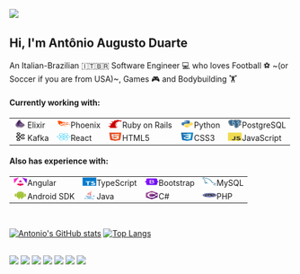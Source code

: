 ![](https://komarev.com/ghpvc/?username=aadmaquino&color=blue&style=for-the-badge)

## Hi, I'm Antônio Augusto Duarte

An Italian-Brazilian 🇮🇹🇧🇷 Software Engineer 💻 who loves Football ⚽ ~(or Soccer if you are from USA)~, Games 🎮 and Bodybuilding 🏋️

#### Currently working with:

<table>
  <tbody>
    <tr>
      <td><img alt="Elixir logo" height="15" width="25" src="https://raw.githubusercontent.com/devicons/devicon/master/icons/elixir/elixir-original.svg">Elixir</td>
      <td><img alt="Phoenix logo" height="15" width="25" src="https://raw.githubusercontent.com/devicons/devicon/master/icons/phoenix/phoenix-original.svg">Phoenix</td>
      <td><img alt="Ruby on Rails logo" height="15" width="25" src="https://raw.githubusercontent.com/devicons/devicon/master/icons/rails/rails-plain.svg">Ruby on Rails</td>
      <td><img alt="Python logo" height="15" width="25" src="https://raw.githubusercontent.com/devicons/devicon/master/icons/python/python-original.svg">Python</td>
      <td><img alt="PostgreSQL logo" height="15" width="25" src="https://raw.githubusercontent.com/devicons/devicon/master/icons/postgresql/postgresql-original.svg">PostgreSQL</td>
    </tr>
    <tr>
      <td><img alt="Apache Kafka logo" height="15" width="25" src="https://raw.githubusercontent.com/devicons/devicon/master/icons/apachekafka/apachekafka-original.svg">Kafka</td>
      <td><img alt="React logo" height="15" width="25" src="https://raw.githubusercontent.com/devicons/devicon/master/icons/react/react-original.svg">React</td>
      <td><img alt="HTML5 logo" height="15" width="25" src="https://raw.githubusercontent.com/devicons/devicon/master/icons/html5/html5-original.svg">HTML5</td>
      <td><img alt="CSS3 logo" height="15" width="25" src="https://raw.githubusercontent.com/devicons/devicon/master/icons/css3/css3-original.svg">CSS3</td>
      <td><img alt="JavaScript logo" height="15" width="25" src="https://raw.githubusercontent.com/devicons/devicon/master/icons/javascript/javascript-original.svg">JavaScript</td>
    </tr>
  </tbody>
</table>

#### Also has experience with:

<table>
  <tbody>
    <tr>
      <td><img alt="Angular logo" height="15" width="25" src="https://raw.githubusercontent.com/devicons/devicon/master/icons/angular/angular-original.svg">Angular</td>
      <td><img alt="TypeScript logo" height="15" width="25" src="https://raw.githubusercontent.com/devicons/devicon/master/icons/typescript/typescript-original.svg">TypeScript</td>
      <td><img alt="Bootstrap logo" height="15" width="25" src="https://raw.githubusercontent.com/devicons/devicon/master/icons/bootstrap/bootstrap-original.svg">Bootstrap</td>
      <td><img alt="MySQL logo" height="15" width="25" src="https://raw.githubusercontent.com/devicons/devicon/master/icons/mysql/mysql-original.svg">MySQL</td>
    </tr>
    <tr>
      <td><img alt="Android logo" height="15" width="25" src="https://raw.githubusercontent.com/devicons/devicon/master/icons/android/android-plain.svg">Android SDK</td>
      <td><img alt="Java logo" height="15" width="25" src="https://raw.githubusercontent.com/devicons/devicon/master/icons/java/java-original.svg">Java</td>
      <td><img alt="C# logo" height="15" width="25" src="https://raw.githubusercontent.com/devicons/devicon/master/icons/csharp/csharp-original.svg">C#</td>
      <td><img alt="PHP logo" height="15" width="25" src="https://raw.githubusercontent.com/devicons/devicon/master/icons/php/php-original.svg">PHP</td>
    </tr>
  </tbody>
</table>

<br>

[![Antonio's GitHub stats](https://github-readme-stats.vercel.app/api?username=aadmaquino&show_icons=true&theme=dark&include_all_commits=true)](https://github.com/anuraghazra/github-readme-stats)
[![Top Langs](https://github-readme-stats.vercel.app/api/top-langs/?username=aadmaquino&layout=donut&theme=dark)](https://github.com/anuraghazra/github-readme-stats)

<br>

<div>
  <a href="https://www.linkedin.com/in/aadmaquino" target="_blank"><img src="https://img.shields.io/badge/LinkedIn-0077B5?style=for-the-badge&logo=linkedin&logoColor=white"></a>
  <a href="mailto:aadm.aquino@gmail.com" target="_blank"><img src="https://img.shields.io/badge/Gmail-D14836?style=for-the-badge&logo=gmail&logoColor=white"></a>
  <a href="https://www.gitlab.com/aadmaquino" target="_blank"><img src="https://img.shields.io/badge/GitLab-330F63?style=for-the-badge&logo=gitlab&logoColor=white"></a>
  <a href="https://stackoverflow.com/users/6728030/ant%c3%b4nio-augusto-duarte" target="_blank"><img src="https://img.shields.io/badge/Stack_Overflow-FE7A16?style=for-the-badge&logo=stack-overflow&logoColor=white"></a>
  <a href="https://www.instagram.com/aadmaquino" target="_blank"><img src="https://img.shields.io/badge/Instagram-E4405F?style=for-the-badge&logo=instagram&logoColor=white"></a>
  <a href="https://www.twitch.tv/aadm_aquino" target="_blank"><img src="https://img.shields.io/badge/Twitch-9146FF?style=for-the-badge&logo=twitch&logoColor=white"></a>
  <a href="https://www.steamcommunity.com/id/aadm_aquino" target="_blank"><img src="https://img.shields.io/badge/Steam-000000?style=for-the-badge&logo=steam&logoColor=white"></a>
</div>
